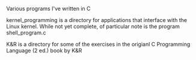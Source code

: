 Various programs I've written in C

kernel_programming is a directory for applications that interface with the Linux kernel. While not yet complete, of particular note is the program shell\_program.c

K&R is a directory for some of the exercises in the origianl C Programming Language (2 ed.) book by K&R
